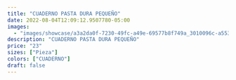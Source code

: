 ```yaml
---
title: "CUADERNO PASTA DURA PEQUEÑO"
date: 2022-08-04T12:09:12.9507780-05:00
images:
  - "images/showcase/a3a2da0f-7230-49fc-a49e-69577b8f749a_3010096c-a553-43a3-ae05-e2943996b789.webp"
description: "CUADERNO PASTA DURA PEQUEÑO"
price: "23"
sizes: ["Pieza"]
colors: ["CUADERNO"]
draft: false
---
```

